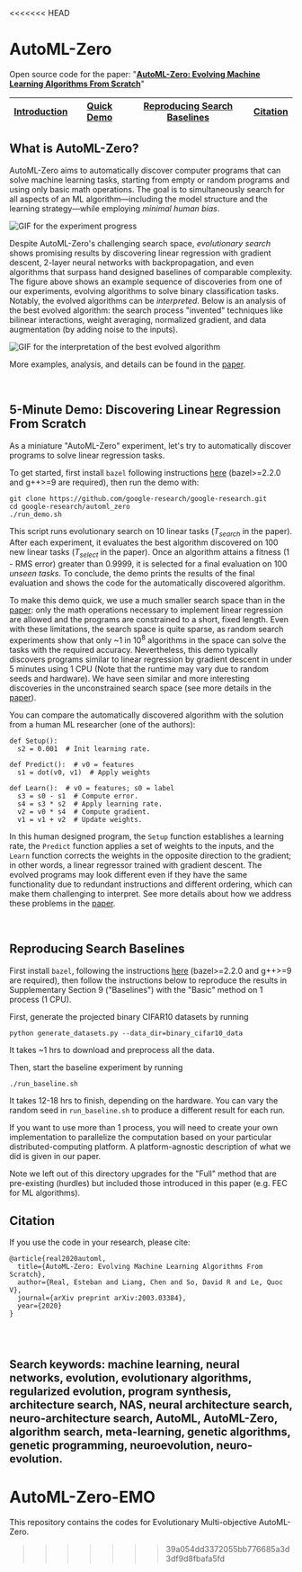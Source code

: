 <<<<<<< HEAD
# AutoML-Zero

Open source code for the paper: \"[**AutoML-Zero: Evolving Machine Learning Algorithms From Scratch**](https://arxiv.org/abs/2003.03384)"

| [Introduction](#what-is-automl-zero) | [Quick Demo](#5-minute-demo-discovering-linear-regression-from-scratch)| [Reproducing Search Baselines](#reproducing-search-baselines) | [Citation](#citation) |
|-|-|-|-|

## What is AutoML-Zero?

AutoML-Zero aims to automatically discover computer programs that can solve machine learning tasks, starting from empty or random programs and using only basic math operations. The goal is to simultaneously search for all aspects of an ML algorithm&mdash;including the model structure and the learning strategy&mdash;while employing *minimal human bias*.

![GIF for the experiment progress](https://storage.googleapis.com/gresearch/automl_zero/progress.gif)

Despite AutoML-Zero's challenging search space, *evolutionary search* shows promising results by discovering linear regression with gradient descent, 2-layer neural networks with backpropagation, and even algorithms that surpass hand designed baselines of comparable complexity. The figure above shows an example sequence of discoveries from one of our experiments, evolving algorithms to solve binary classification tasks. Notably, the evolved algorithms can be *interpreted*. Below is an analysis of the best evolved algorithm: the search process "invented" techniques like bilinear interactions, weight averaging, normalized gradient, and data augmentation (by adding noise to the inputs).

![GIF for the interpretation of the best evolved algorithm](https://storage.googleapis.com/gresearch/automl_zero/best_algo.gif)

More examples, analysis, and details can be found in the [paper](https://arxiv.org/abs/2003.03384).


&nbsp;

## 5-Minute Demo: Discovering Linear Regression From Scratch

As a miniature "AutoML-Zero" experiment, let's try to automatically discover programs to solve linear regression tasks.

To get started, first install `bazel` following instructions [here](https://docs.bazel.build/versions/master/install.html) (bazel>=2.2.0 and g++>=9 are required), then run the demo with:

```
git clone https://github.com/google-research/google-research.git
cd google-research/automl_zero
./run_demo.sh
```

This script runs evolutionary search on 10 linear tasks (*T<sub>search</sub>* in the paper). After each experiment, it evaluates the best algorithm discovered on 100 new linear tasks (*T<sub>select</sub>* in the paper). Once an algorithm attains a fitness (1 - RMS error) greater than 0.9999, it is selected for a final evaluation on 100 *unseen tasks*. To conclude, the demo prints the results of the final evaluation and shows the code for the automatically discovered algorithm.

To make this demo quick, we use a much smaller search space than in the [paper](https://arxiv.org/abs/2003.03384): only the math operations necessary to implement linear regression are allowed and the programs are constrained to a short, fixed length. Even with these limitations, the search space is quite sparse, as random search experiments show that only ~1 in 10<sup>8</sup> algorithms in the space can solve the tasks with the required accuracy. Nevertheless, this demo typically discovers programs similar to linear regression by gradient descent in under 5 minutes using 1 CPU (Note that the runtime may vary due to random seeds and hardware). We have seen similar and more interesting discoveries in the unconstrained search space (see more details in the [paper](https://arxiv.org/abs/2003.03384)).

You can compare the automatically discovered algorithm with the solution from a human ML researcher (one of the authors):

```
def Setup():
  s2 = 0.001  # Init learning rate.

def Predict():  # v0 = features
  s1 = dot(v0, v1)  # Apply weights

def Learn():  # v0 = features; s0 = label
  s3 = s0 - s1  # Compute error.
  s4 = s3 * s2  # Apply learning rate.
  v2 = v0 * s4  # Compute gradient.
  v1 = v1 + v2  # Update weights.
```

In this human designed program, the ```Setup``` function establishes a learning rate, the ```Predict``` function applies a set of weights to the inputs, and the ```Learn``` function corrects the weights in the opposite direction to the gradient; in other words, a linear regressor trained with gradient descent. The evolved programs may look different even if they have the same functionality due to redundant instructions and different ordering, which can make them challenging to interpret. See more details about how we address these problems in the [paper](https://github.com/google-research/google-research/tree/master/automl_zero#automl-zero).

&nbsp;

## Reproducing Search Baselines

First install `bazel`, following the instructions [here](https://docs.bazel.build/versions/master/install.html) (bazel>=2.2.0 and g++>=9 are required), then follow the instructions below to reproduce the results in Supplementary
Section 9 ("Baselines") with the "Basic" method on 1 process (1 CPU).

First, generate the projected binary CIFAR10 datasets by running

```
python generate_datasets.py --data_dir=binary_cifar10_data
```

It takes ~1 hrs to download and preprocess all the data.

Then, start the baseline experiment by running

```
./run_baseline.sh
```
It takes 12-18 hrs to finish, depending on the hardware. You can vary the random seed in `run_baseline.sh` to produce a different result for each run.

If you want to use more than 1 process, you will need to create your own implementation to
parallelize the computation based on your particular distributed-computing
platform. A platform-agnostic description of what we did is given in our paper.

Note we left out of this directory upgrades for the "Full" method that are
pre-existing (hurdles) but included those introduced in this paper (e.g. FEC
for ML algorithms).

## Citation

If you use the code in your research, please cite:

```
@article{real2020automl,
  title={AutoML-Zero: Evolving Machine Learning Algorithms From Scratch},
  author={Real, Esteban and Liang, Chen and So, David R and Le, Quoc V},
  journal={arXiv preprint arXiv:2003.03384},
  year={2020}
}
```

&nbsp;

<sup><sub>
Search keywords: machine learning, neural networks, evolution,
evolutionary algorithms, regularized evolution, program synthesis,
architecture search, NAS, neural architecture search,
neuro-architecture search, AutoML, AutoML-Zero, algorithm search,
meta-learning, genetic algorithms, genetic programming, neuroevolution,
neuro-evolution.
</sub></sup>
=======
# AutoML-Zero-EMO
This repository contains the codes for Evolutionary Multi-objective AutoML-Zero.
>>>>>>> 39a054dd3372055bb776685a3d3df9d8fbafa5fd
